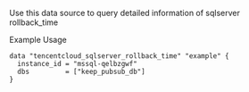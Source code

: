 Use this data source to query detailed information of sqlserver rollback_time

Example Usage

```hcl
data "tencentcloud_sqlserver_rollback_time" "example" {
  instance_id = "mssql-qelbzgwf"
  dbs         = ["keep_pubsub_db"]
}
```